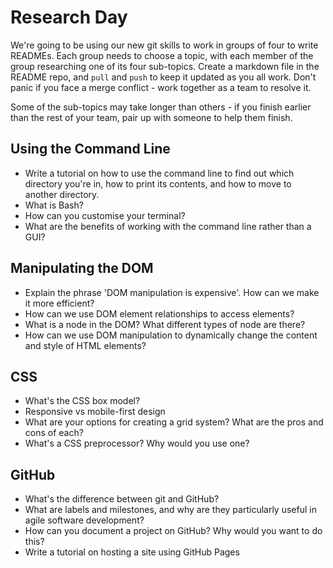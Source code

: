 # Research Day

We're going to be using our new git skills to work in groups of four to write READMEs. Each group needs to choose a topic, with each member of the group researching one of its four sub-topics. Create a markdown file in the README repo, and `pull` and `push` to keep it updated as you all work. Don't panic if you face a merge conflict - work together as a team to resolve it.

Some of the sub-topics may take longer than others - if you finish earlier than the rest of your team, pair up with someone to help them finish.

## Using the Command Line
* Write a tutorial on how to use the command line to find out which directory you're in, how to print its contents, and how to move to another directory.
* What is Bash?
* How can you customise your terminal?
* What are the benefits of working with the command line rather than a GUI?

## Manipulating the DOM
* Explain the phrase 'DOM manipulation is expensive'. How can we make it more efficient?
* How can we use DOM element relationships to access elements?
* What is a node in the DOM? What different types of node are there?
* How can we use DOM manipulation to dynamically change the content and style of HTML elements?

## CSS
* What's the CSS box model?
* Responsive vs mobile-first design
* What are your options for creating a grid system? What are the pros and cons of each?
* What's a CSS preprocessor? Why would you use one?

## GitHub
* What's the difference between git and GitHub?
* What are labels and milestones, and why are they particularly useful in agile software development?
* How can you document a project on GitHub? Why would you want to do this?
* Write a tutorial on hosting a site using GitHub Pages



